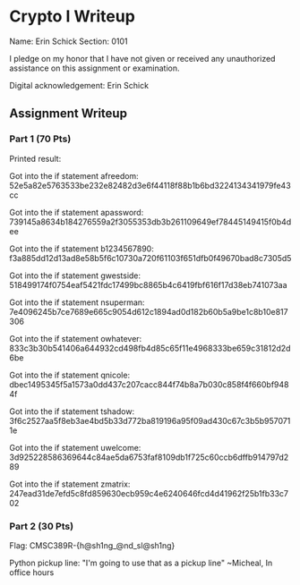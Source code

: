 # Crypto I Writeup

Name: Erin Schick
Section: 0101

I pledge on my honor that I have not given or received any unauthorized
assistance on this assignment or examination.

Digital acknowledgement: Erin Schick

## Assignment Writeup

### Part 1 (70 Pts)
Printed result:

Got into the if statement
afreedom: 52e5a82e5763533be232e82482d3e6f44118f88b1b6bd3224134341979fe43cc

Got into the if statement
apassword: 739145a8634b184276559a2f3055353db3b261109649ef78445149415f0b4dee

Got into the if statement
b1234567890: f3a885dd12d13ad8e58b5f6c10730a720f61103f651dfb0f49670bad8c7305d5

Got into the if statement
gwestside: 518499174f0754eaf5421fdc17499bc8865b4c6419fbf616f17d38eb741073aa

Got into the if statement
nsuperman: 7e4096245b7ce7689e665c9054d612c1894ad0d182b60b5a9be1c8b10e817306

Got into the if statement
owhatever: 833c3b30b541406a644932cd498fb4d85c65f11e4968333be659c31812d2d6be

Got into the if statement
qnicole: dbec1495345f5a1573a0dd437c207cacc844f74b8a7b030c858f4f660bf9484f

Got into the if statement
tshadow: 3f6c2527aa5f8eb3ae4bd5b33d772ba819196a95f09ad430c67c3b5b9570711e

Got into the if statement
uwelcome: 3d925228586369644c84ae5da6753faf8109db1f725c60ccb6dffb914797d289

Got into the if statement
zmatrix: 247ead31de7efd5c8fd859630ecb959c4e6240646fcd4d41962f25b1fb33c702

### Part 2 (30 Pts)

Flag: CMSC389R-{h@sh1ng_@nd_sl@sh1ng}


Python pickup line: "I'm going to use that as a pickup line" ~Micheal, In office hours
